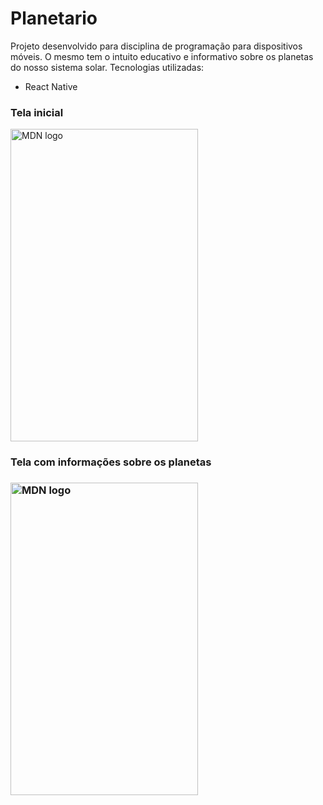 # Planetario

Projeto desenvolvido para disciplina de programação para dispositivos móveis. O mesmo tem o intuito educativo e informativo sobre os planetas do nosso sistema solar.
Tecnologias utilizadas:
<ul>
     <li>React Native</li>
</ul>

<h3>Tela inicial</h3>
<p></p>
<img src="https://i.imgur.com/KAeN0Sn.jpeg" width="300" height="500"
     alt="MDN logo">
     
<h3>Tela com informações sobre os planetas<h3>
<p></p>
<img src="https://i.imgur.com/vMVrJl1.jpeg" width="300" height="500"
     alt="MDN logo">
